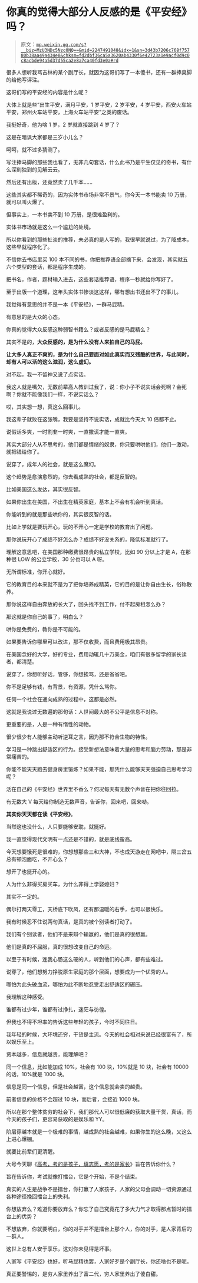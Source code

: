 # 你真的觉得大部分人反感的是《平安经》吗？

> 原文：[`mp.weixin.qq.com/s?__biz=MzU3NDc5Nzc0NQ==&mid=2247491048&idx=1&sn=3d43b7206c768f75780b38aa49a434e8&chksm=fd2dbf36ca5a3620ab4330f6e42723a1e9acf0d9c0c8acbde94a5d37d55ca2e8a7ca40fd3e0a#rd`](http://mp.weixin.qq.com/s?__biz=MzU3NDc5Nzc0NQ==&mid=2247491048&idx=1&sn=3d43b7206c768f75780b38aa49a434e8&chksm=fd2dbf36ca5a3620ab4330f6e42723a1e9acf0d9c0c8acbde94a5d37d55ca2e8a7ca40fd3e0a#rd)

很多人想听我骂吉林的某个副厅长，就因为这哥们写了一本傻书，还有一群捧臭脚的给他写评注。 

这哥们写的平安经的内容是什么呢？ 

大体上就是些“出生平安，满月平安，1 岁平安，2 岁平安，4 岁平安，西安火车站平安，郑州火车站平安，上海火车站平安”之类的废话。

我挺好奇，他为啥 1 岁，2 岁就直接跳到 4 岁了？

这是在暗讽大家都是三岁小儿么？ 

呵呵，就不过多猜测了。

写注捧马脚的那些我也看了，无非几句套话，什么此书乃是平生仅见的奇书，有什么深刻独到的见解云云。

然后还有出版，还竟然卖了几千本......

这些其实都不稀奇的，因为实体书市场非常不景气，你今天一本书能卖 10 万册，就可以叫火爆了。

但事实上，一本书卖不到 10 万册，是很难盈利的。

实体书市场就是这么一个尴尬的处境。

所以你看到的那些扯淡的推荐，未必真的是人写的，我很早就说过，为了降成本，这些早就程序化了。

不信你去书店里买 100 本不同的书，你把推荐语全部摘下来，会发现，其实就五六个类型的套话，都是程序生成的。

把书名，作者，题材输入进去，这些套话推荐语，程序一秒就给你写好了。 

至于出版一个道理，这年头实体书惨淡这这样，哪有想出书还出不了的事儿。

我觉得有意思的并不是一本《平安经》，一群马屁精。

有意思的是大众的心态。

你真的觉得大众反感这种弱智书籍么？或者反感的是马屁精么？ 

其实不是的，**大众反感的，是为什么没有人来拍自己的马屁。**

**让大多人真正不爽的，是为什么自己要面对如此真实而又残酷的世界，与此同时，却有人可以活的这么滋润，这么虚幻。** 

对不起，我一不留神又说了点实话。

我这人就是嘴欠，无数前辈高人教训过我了，说：你小子不说实话会死啊？会死啊？你就不能像我们一样，不说实话么？

哎，其实想一想，真这么回事儿。 

我这辈子就败在这张嘴，我要是坚持不说实话，成就比今天大 10 倍都不止。

说假话多爽，一时割韭一时爽，一直撒谎才能一直爽。

其实大部分人从不思考的，他们都是情绪的奴隶，你只要哄哄他们，他们一激动，就把钱给你了。 

说穿了，成年人的社会，就是这么魔幻。

这个趋势是愈演愈烈的，你去看成熟的社会，都是反智的。 

比如美国这么发达，其实很反智。

如果你出生在美国，不出生在精英家庭，基本上不会有机会听到真话。

你能听到的就是那些哄你的，其实很反智的话。 

比如上学就是要玩开心，玩的不开心一定是学校的教育出了问题。

那你说玩开心了成绩不好怎么办？成绩不好没关系的，降低标准就行了。

理解这意思吧，在美国那种缴费很昂贵的私立学校，比如 90 分以上才是 A，在那种很 LOW 的公立学校，30 分也可以 A 呀。

无所谓标准，你开心就好。 

它的教育目的本来就不是为了把你培养成精英，它的目的是让你自由生长，俗称散养。 

那你说这样自由奔放的长大了，回头找不到工作，付不起房租怎么办？ 

那这就是你自己的事了，明白么？ 

哄你是免费的，教你是不可能的。 

如果要告诉你哪里可以改进，那不仅收费，而且费用极其昂贵。 

在美国念好的大学，好的专业，费用动辄几十万美金，咱们有很多留学的家长读者，都清楚。

说穿了，你想听好话，管够，你想挨骂，还是省省吧。 

你不是足够有钱，有背景，有资源，凭什么骂你。

任何一个社会在通向成熟的过程中，这都是必然。 

这就是我说过无数遍的那句话：人世间最大的不公平是信息不对称。 

更重要的是，人是一种有惰性的动物。

很少很少有人能够主动听逆耳之言，因为那不符合生物的特性。

学习是一种跳出舒适区的行为。接受新想法意味着大量的思考和脑力劳动，那是非常痛苦的。 

你能不能天天跑去健身房里锻炼？如果不能，那凭什么能够天天强迫自己思考学习呢？ 

活在自己的《平安经》世界里不香么？何况每天有无数个声音在把你往回拉。 

有无数大 V 每天给你制造无数声音，告诉你，回来吧，回来呦。

**其实你天天都在读《平安经》**。

当然这也没什么，人只要能够安耽，就挺好。 

我一直觉得现代文明有一点还是不错的，就是底线蛮高。 

今天想要饿死是很难的，你想想那些三和大神，不也成天游走在网吧中，隔三岔五总有顿泡面吃，不开心么？ 

想开了也挺开心的。

人为什么非得买房买车，为什么非得上学娶媳妇？

其实不一定的。

偶尔打两天零工，天桥底下吹风，还有那温暖的右手，也可以很快乐。 

我有时候忍不住说两句真话，是真的被个别读者打动了。 

我们有个别读者，他们不是来辩个输赢的，他们是真的很想赢。

他们是真的不屈服，真的很想改变自己的命运。

以至于有时候，连我心肠这么硬的人，听到他们的心声，都有些难过。 

说穿了，他们想努力挣脱原生家庭的那个层面，想要成为一个优秀的人。 

哪怕为此头破血流，哪怕为此不断地忍受走出舒适区的碾压。

我理解这种感受。

谁都有过少年，谁都有过挣扎，迷茫与彷徨。

但我也不得不坦率的告诉这些年轻的孩子，今时不同往日。 

我年轻的时候，大环境还穷，干货是主流。今天的社会相对来说已经很富有了，所以娱乐至上。

资本越多，信息就越贵，能理解吧？ 

同一个信息，比如能加成 10%，社会有 100 块，10%就是 10 块，社会有 10000 的话，10%就是 1000 块。

信息是同一个信息，但是社会越富，这个信息就会卖的越贵。 

前者信息的价格不会超过 10 块，而后者，会接近 1000 块。

所以在那个整体贫穷的社会下，我们那代人可以很低廉的获取大量干货，真话，而今天的孩子们，更容易获取的是娱乐和 YY。

阶层穿越本就是一个极难的事情，越成熟的社会越难，如果你生的这么晚，又这么上进心爆棚。 

就要比前辈们更清醒。

大号今天聊《[高考，考的是孩子，填志愿，考的是家长](https://mp.weixin.qq.com/s?__biz=MzU0MjYwNDU2Mw==&mid=2247491223&idx=2&sn=9b0a8a5f2f094e58a43f3a03061d05e2&chksm=fb1972ebcc6efbfd826bf818a2121c78f7ea5dba89e4e23c6d877ae0765ff3bb848c06c16445&token=1036438548&lang=zh_CN&scene=21#wechat_redirect)》旨在告诉你什么？

旨在告诉你，考试就像打擂台，它是个开始，不是个结束。

真实的人生是战争不是擂台，你打赢了人家孩子，人家的父母会调动一切资源通过各种途径挽回擂台上的失利。

你想放弃么？难道你要放弃么？你忘了自己究竟花了多大力气才取得那点暂时的擂台上的优势？ 

不想放弃，你就要明白，你的对手并不是擂台上那个人，你的对手，是人家背后的一群人。

这世上总有人安于享乐，这对你未见得是坏事。

人家写《平安经》也好，听马屁精也罢，人家好歹是个副厅长，你还啥也不是呢。 

真正要警惕的，是穷人家里养出了富二代，穷人家里养出了傻白甜。